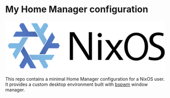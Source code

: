 # My Home Manager configuration

![NixOS](https://raw.githubusercontent.com/NixOS/nixos-artwork/c1dc75611042b57a385c80495d3728724c35cfee/logo/nixos.svg)

This repo contains a minimal Home Manager configuration for a NixOS user. It
provides a custom desktop environment built with
[bspwm](https://github.com/baskerville/bspwm) window manager.
